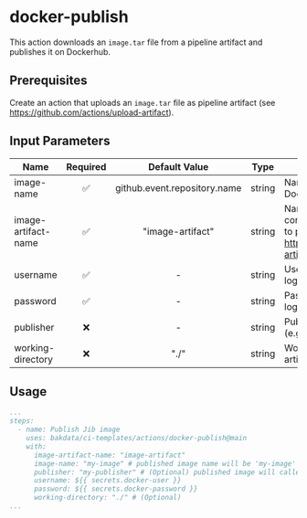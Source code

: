 # docker-publish

This action downloads an `image.tar` file from a pipeline artifact and publishes it on Dockerhub.

## Prerequisites

Create an action that uploads an `image.tar` file as pipeline artifact (see <https://github.com/actions/upload-artifact>).

## Input Parameters

| Name                | Required |        Default Value         |  Type  | Description                                                                                                                     |
|---------------------|:--------:|:----------------------------:|:------:|---------------------------------------------------------------------------------------------------------------------------------|
| image-name          |    ✅     | github.event.repository.name | string | Name of Docker image on Dockerhub                                                                                               |
| image-artifact-name |    ✅     |       "image-artifact"       | string | Name of the pipeline artifact that contains the Docker image.tar file to push, see <https://github.com/actions/upload-artifact> |
| username            |    ✅     |              -               | string | Username for the Docker registry login                                                                                          |
| password            |    ✅     |              -               | string | Password for the Docker registry login                                                                                          |
| publisher           |    ❌     |              -               | string | Publisher to prefix Docker image (e.g. 'my-publisher')                                                                          |
| working-directory   |    ❌     |             "./"             | string | Working directory for your docker artifacts                                                                                     |

## Usage

```yaml
...
steps:
  - name: Publish Jib image
    uses: bakdata/ci-templates/actions/docker-publish@main
    with:
      image-artifact-name: "image-artifact"
      image-name: "my-image" # published image name will be 'my-image'
      publisher: "my-publisher" # (Optional) published image will called be 'my-publisher/my-image'      
      username: ${{ secrets.docker-user }}
      password: ${{ secrets.docker-password }}
      working-directory: "./" # (Optional)
...
```
